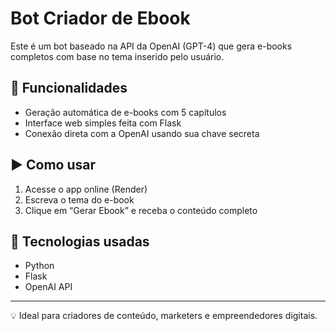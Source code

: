 # Bot Criador de Ebook

Este é um bot baseado na API da OpenAI (GPT-4) que gera e-books completos com base no tema inserido pelo usuário.

## 🔧 Funcionalidades
- Geração automática de e-books com 5 capítulos
- Interface web simples feita com Flask
- Conexão direta com a OpenAI usando sua chave secreta

## ▶️ Como usar
1. Acesse o app online (Render)
2. Escreva o tema do e-book
3. Clique em “Gerar Ebook” e receba o conteúdo completo

## 🧠 Tecnologias usadas
- Python
- Flask
- OpenAI API

---

💡 Ideal para criadores de conteúdo, marketers e empreendedores digitais.
